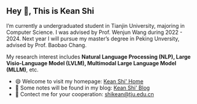 ## Hey 👋, This is Kean Shi

I’m currently a undergraduated student in Tianjin University, majoring in Computer Science. I was advised by Prof. Wenjun Wang during 2022 - 2024. Next year I will pursue my master’s degree in Peking Unversity, advised by Prof. Baobao Chang.

My research interest includes **Natural Language Processing (NLP), Large Visio-Language Model (LVLM), Multimodal Large Language Model (MLLM)**, etc.

+ 😄 Welcome to visit my homepage: [Kean Shi' Home](https://keanshi-nlp.github.io/)
+ 📖 Some notes will be found in my blog: [Kean Shi' Blog](https://www.cnblogs.com/keanshi)
+ 💬 Contect me for your cooperation: [shikean@tju.edu.cn](mailto:shikean@tju.edu.cn)

<!--
![Anurag's GitHub stats](https://github-readme-stats.vercel.app/api?username=keanshi-nlp&theme=default&show_icons=true)
-->

<!--
**Ryyyc/ryyyc** is a ✨ _special_ ✨ repository because its `README.md` (this file) appears on your GitHub profile.

Here are some ideas to get you started:

- 🔭 I’m currently working on ...
- 🌱 I’m currently learning ...
- 👯 I’m looking to collaborate on ...
- 🤔 I’m looking for help with ...
- 💬 Ask me about ...
- 📫 How to reach me: ...
- 😄 Pronouns: ...
- ⚡ Fun fact: ...
-->
